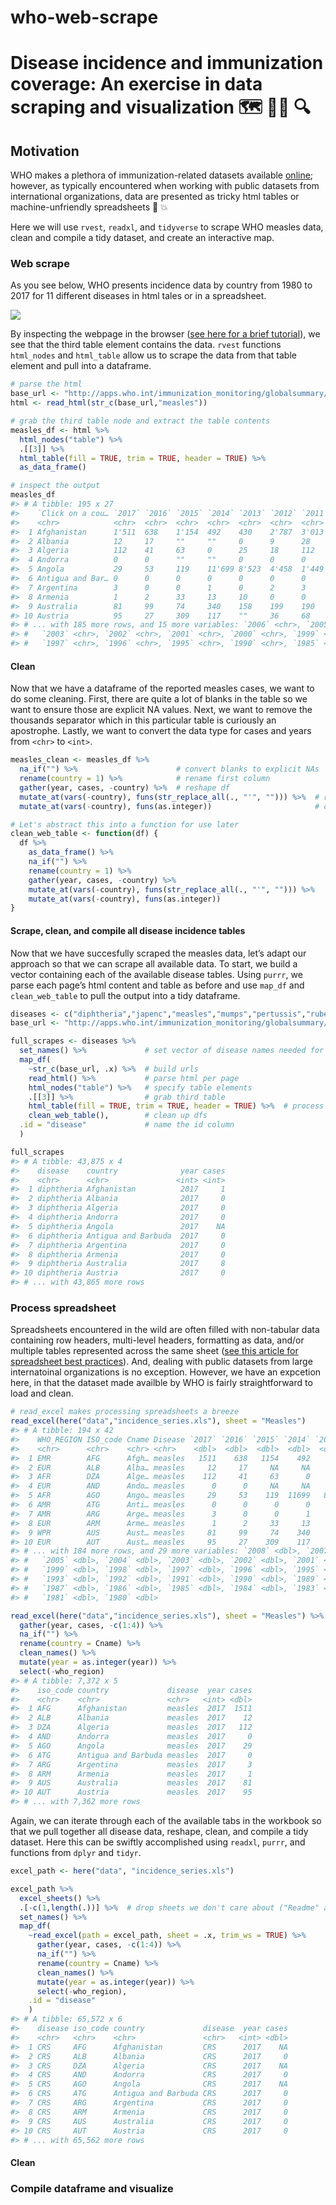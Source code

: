 who-web-scrape
================

# Disease incidence and immunization coverage: An exercise in data scraping and visualization 🗺 👩‍⚕ 🔍

## Motivation

WHO makes a plethora of immunization-related datasets available
[online](http://www.who.int/immunization/monitoring_surveillance/data/en/);
however, as typically encountered when working with public datasets from
international organizations, data are presented as tricky html tables or
machine-unfriendly spreadsheets 🤖 💥

Here we will use `rvest`, `readxl`, and `tidyverse` to scrape WHO
measles data, clean and compile a tidy dataset, and create an
interactive map.

### Web scrape

As you see below, WHO presents incidence data by country from 1980 to
2017 for 11 different diseases in html tales or in a spreadsheet.

![](images/who_measles_incidence.png)

By inspecting the webpage in the browser ([see here for a brief
tutorial](https://blog.rstudio.com/2014/11/24/rvest-easy-web-scraping-with-r/)),
we see that the third table element contains the data. `rvest` functions
`html_nodes` and `html_table` allow us to scrape the data from that
table element and pull into a dataframe.

``` r
# parse the html
base_url <- "http://apps.who.int/immunization_monitoring/globalsummary/timeseries/tsincidence"
html <- read_html(str_c(base_url,"measles"))

# grab the third table node and extract the table contents
measles_df <- html %>%
  html_nodes("table") %>%
  .[[3]] %>%
  html_table(fill = TRUE, trim = TRUE, header = TRUE) %>%
  as_data_frame()

# inspect the output
measles_df
#> # A tibble: 195 x 27
#>    `Click on a cou… `2017` `2016` `2015` `2014` `2013` `2012` `2011` `2010` `2009` `2008` `2007`
#>    <chr>            <chr>  <chr>  <chr>  <chr>  <chr>  <chr>  <chr>  <chr>  <chr>  <chr>  <chr> 
#>  1 Afghanistan      1'511  638    1'154  492    430    2'787  3'013  1'989  2'861  1'599  1'141 
#>  2 Albania          12     17     ""     ""     0      9      28     10     0      ""     22    
#>  3 Algeria          112    41     63     0      25     18     112    103    107    217    0     
#>  4 Andorra          0      0      ""     ""     0      0      0      0      0      0      0     
#>  5 Angola           29     53     119    11'699 8'523  4'458  1'449  1'190  2'807  265    1'014 
#>  6 Antigua and Bar… 0      0      0      0      0      0      0      0      0      0      0     
#>  7 Argentina        3      0      0      1      0      2      3      17     3      0      0     
#>  8 Armenia          1      2      33     13     10     0      0      2      0      0      1     
#>  9 Australia        81     99     74     340    158    199    190    70     104    65     11    
#> 10 Austria          95     27     309    117    ""     36     68     52     49     448    20    
#> # ... with 185 more rows, and 15 more variables: `2006` <chr>, `2005` <chr>, `2004` <chr>,
#> #   `2003` <chr>, `2002` <chr>, `2001` <chr>, `2000` <chr>, `1999` <chr>, `1998` <chr>,
#> #   `1997` <chr>, `1996` <chr>, `1995` <chr>, `1990` <chr>, `1985` <chr>, `1980` <chr>
```

#### Clean

Now that we have a dataframe of the reported measles cases, we want to
do some cleaning. First, there are quite a lot of blanks in the table so
we want to ensure those are explicit NA values. Next, we want to remove
the thousands separator which in this particular table is curiously an
apostrophe. Lastly, we want to convert the data type for cases and years
from `<chr>` to `<int>`.

``` r
measles_clean <- measles_df %>% 
  na_if("") %>%                      # convert blanks to explicit NAs
  rename(country = 1) %>%            # rename first column
  gather(year, cases, -country) %>%  # reshape df
  mutate_at(vars(-country), funs(str_replace_all(., "'", ""))) %>%  # remove apostrophe thousands separator
  mutate_at(vars(-country), funs(as.integer))                       # convert cases to integer

# Let's abstract this into a function for use later
clean_web_table <- function(df) {
  df %>%
    as_data_frame() %>% 
    na_if("") %>%            
    rename(country = 1) %>%  
    gather(year, cases, -country) %>%
    mutate_at(vars(-country), funs(str_replace_all(., "'", ""))) %>%
    mutate_at(vars(-country), funs(as.integer))
}
```

#### Scrape, clean, and compile all disease incidence tables

Now that we have succesfully scraped the measles data, let’s adapt our
approach so that we can scrape all available data. To start, we build a
vector containing each of the available disease tables. Using `purrr`,
we parse each page’s html content and table as before and use `map_df`
and `clean_web_table` to pull the output into a tidy
dataframe.

``` r
diseases <- c("diphtheria","japenc","measles","mumps","pertussis","rubella","crs","ntetanus","ttetanus","yfever")  # polio
base_url <- "http://apps.who.int/immunization_monitoring/globalsummary/timeseries/tsincidence"

full_scrapes <- diseases %>% 
  set_names() %>%             # set vector of disease names needed for id variable 
  map_df(
    ~str_c(base_url, .x) %>%  # build urls
    read_html() %>%           # parse html per page
    html_nodes("table") %>%   # specify table elements
    .[[3]] %>%                # grab third table
    html_table(fill = TRUE, trim = TRUE, header = TRUE) %>%  # process third table per page
    clean_web_table(),        # clean up dfs 
  .id = "disease"             # name the id column
  )

full_scrapes
#> # A tibble: 43,875 x 4
#>    disease    country              year cases
#>    <chr>      <chr>               <int> <int>
#>  1 diphtheria Afghanistan          2017     1
#>  2 diphtheria Albania              2017     0
#>  3 diphtheria Algeria              2017     0
#>  4 diphtheria Andorra              2017     0
#>  5 diphtheria Angola               2017    NA
#>  6 diphtheria Antigua and Barbuda  2017     0
#>  7 diphtheria Argentina            2017     0
#>  8 diphtheria Armenia              2017     0
#>  9 diphtheria Australia            2017     8
#> 10 diphtheria Austria              2017     0
#> # ... with 43,865 more rows
```

### Process spreadsheet

Spreadsheets encountered in the wild are often filled with non-tabular
data containing row headers, multi-level headers, formatting as data,
and/or multiple tables represented across the same sheet ([see this
article for spreadsheet best
practices](https://amstat.tandfonline.com/doi/full/10.1080/00031305.2017.1375989#.W3mcApNKjeQ)).
And, dealing with public datasets from large internatoinal organizations
is no exception. However, we have an expcetion here, in that the dataset
made availble by WHO is fairly straightforward to load and clean.

``` r
# read_excel makes processing spreadsheets a breeze
read_excel(here("data","incidence_series.xls"), sheet = "Measles")
#> # A tibble: 194 x 42
#>    WHO_REGION ISO_code Cname Disease `2017` `2016` `2015` `2014` `2013` `2012` `2011` `2010` `2009`
#>    <chr>      <chr>    <chr> <chr>    <dbl>  <dbl>  <dbl>  <dbl>  <dbl>  <dbl>  <dbl>  <dbl>  <dbl>
#>  1 EMR        AFG      Afgh… measles   1511    638   1154    492    430   2787   3013   1989   2861
#>  2 EUR        ALB      Alba… measles     12     17     NA     NA      0      9     28     10      0
#>  3 AFR        DZA      Alge… measles    112     41     63      0     25     18    112    103    107
#>  4 EUR        AND      Ando… measles      0      0     NA     NA      0      0      0      0      0
#>  5 AFR        AGO      Ango… measles     29     53    119  11699   8523   4458   1449   1190   2807
#>  6 AMR        ATG      Anti… measles      0      0      0      0      0      0      0      0      0
#>  7 AMR        ARG      Arge… measles      3      0      0      1      0      2      3     17      3
#>  8 EUR        ARM      Arme… measles      1      2     33     13     10      0      0      2      0
#>  9 WPR        AUS      Aust… measles     81     99     74    340    158    199    190     70    104
#> 10 EUR        AUT      Aust… measles     95     27    309    117     NA     36     68     52     49
#> # ... with 184 more rows, and 29 more variables: `2008` <dbl>, `2007` <dbl>, `2006` <dbl>,
#> #   `2005` <dbl>, `2004` <dbl>, `2003` <dbl>, `2002` <dbl>, `2001` <dbl>, `2000` <dbl>,
#> #   `1999` <dbl>, `1998` <dbl>, `1997` <dbl>, `1996` <dbl>, `1995` <dbl>, `1994` <dbl>,
#> #   `1993` <dbl>, `1992` <dbl>, `1991` <dbl>, `1990` <dbl>, `1989` <dbl>, `1988` <dbl>,
#> #   `1987` <dbl>, `1986` <dbl>, `1985` <dbl>, `1984` <dbl>, `1983` <dbl>, `1982` <dbl>,
#> #   `1981` <dbl>, `1980` <dbl>

read_excel(here("data","incidence_series.xls"), sheet = "Measles") %>% 
  gather(year, cases, -c(1:4)) %>%
  na_if("") %>%
  rename(country = Cname) %>%  
  clean_names() %>% 
  mutate(year = as.integer(year)) %>% 
  select(-who_region)
#> # A tibble: 7,372 x 5
#>    iso_code country             disease  year cases
#>    <chr>    <chr>               <chr>   <int> <dbl>
#>  1 AFG      Afghanistan         measles  2017  1511
#>  2 ALB      Albania             measles  2017    12
#>  3 DZA      Algeria             measles  2017   112
#>  4 AND      Andorra             measles  2017     0
#>  5 AGO      Angola              measles  2017    29
#>  6 ATG      Antigua and Barbuda measles  2017     0
#>  7 ARG      Argentina           measles  2017     3
#>  8 ARM      Armenia             measles  2017     1
#>  9 AUS      Australia           measles  2017    81
#> 10 AUT      Austria             measles  2017    95
#> # ... with 7,362 more rows
```

Again, we can iterate through each of the available tabs in the workbook
so that we pull together all disease data, reshape, clean, and compile a
tidy dataset. Here this can be swiftly accomplished using `readxl`,
`purrr`, and functions from `dplyr` and `tidyr`.

``` r
excel_path <- here("data", "incidence_series.xls")

excel_path %>% 
  excel_sheets() %>% 
  .[-c(1,length(.))] %>%  # drop sheets we don't care about ("Readme" and "Reg & Global Incidence")
  set_names() %>% 
  map_df(
    ~read_excel(path = excel_path, sheet = .x, trim_ws = TRUE) %>% 
      gather(year, cases, -c(1:4)) %>%
      na_if("") %>%
      rename(country = Cname) %>%
      clean_names() %>% 
      mutate(year = as.integer(year)) %>% 
      select(-who_region), 
    .id = "disease"
    )
#> # A tibble: 65,572 x 6
#>    disease iso_code country             disease  year cases
#>    <chr>   <chr>    <chr>               <chr>   <int> <dbl>
#>  1 CRS     AFG      Afghanistan         CRS      2017    NA
#>  2 CRS     ALB      Albania             CRS      2017     0
#>  3 CRS     DZA      Algeria             CRS      2017    NA
#>  4 CRS     AND      Andorra             CRS      2017     0
#>  5 CRS     AGO      Angola              CRS      2017    NA
#>  6 CRS     ATG      Antigua and Barbuda CRS      2017     0
#>  7 CRS     ARG      Argentina           CRS      2017     0
#>  8 CRS     ARM      Armenia             CRS      2017     0
#>  9 CRS     AUS      Australia           CRS      2017     0
#> 10 CRS     AUT      Austria             CRS      2017     0
#> # ... with 65,562 more rows
```

#### Clean

### Compile dataframe and visualize
